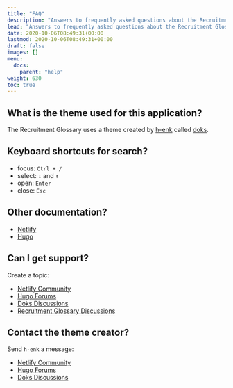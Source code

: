 ```yaml
---
title: "FAQ"
description: "Answers to frequently asked questions about the Recruitment Glossary."
lead: "Answers to frequently asked questions about the Recruitment Glossary."
date: 2020-10-06T08:49:31+00:00
lastmod: 2020-10-06T08:49:31+00:00
draft: false
images: []
menu:
  docs:
    parent: "help"
weight: 630
toc: true
---
```


## What is the theme used for this application?

The Recruitment Glossary uses a theme created by [h-enk](https://github.com/h-enk) called [doks](https://getdoks.org/).

## Keyboard shortcuts for search?

- focus: `Ctrl + /`
- select: `↓` and `↑`
- open: `Enter`
- close: `Esc`

## Other documentation?

- [Netlify](https://docs.netlify.com/)
- [Hugo](https://gohugo.io/documentation/)

## Can I get support?

Create a topic:

- [Netlify Community](https://community.netlify.com/)
- [Hugo Forums](https://discourse.gohugo.io/)
- [Doks Discussions](https://github.com/h-enk/doks/discussions)
- [Recruitment Glossary Discussions](https://github.com/jamie-taylor-rjj/Recruitment-Glossary/discussions)

## Contact the theme creator?

Send `h-enk` a message:

- [Netlify Community](https://community.netlify.com/)
- [Hugo Forums](https://discourse.gohugo.io/)
- [Doks Discussions](https://github.com/h-enk/doks/discussions)
